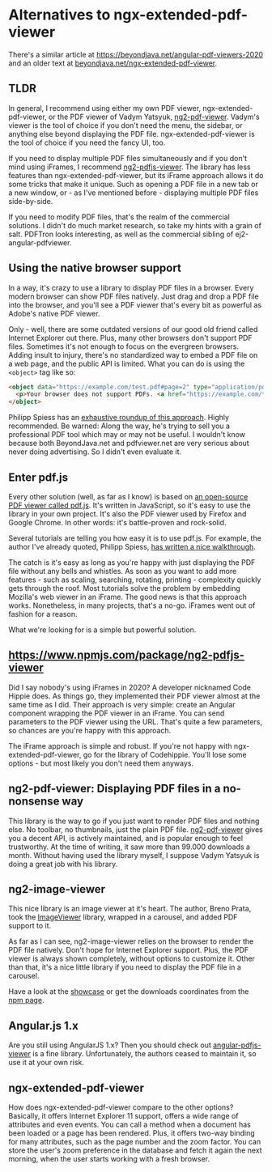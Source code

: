 # Alternatives to ngx-extended-pdf-viewer

There's a similar article at <a target="#" href="https://beyondjava.net/angular-pdf-viewers-2020">https://beyondjava.net/angular-pdf-viewers-2020</a> and an older text at <a target="#" href="https://www.beyondjava.net/ngx-extended-pdf-viewer">beyondjava.net/ngx-extended-pdf-viewer</a>.

## TLDR
In general, I recommend using either my own PDF viewer, ngx-extended-pdf-viewer, or the PDF viewer of Vadym Yatsyuk, <a href="https://www.npmjs.com/package/ng2-pdf-viewer">ng2-pdf-viewer</a>. Vadym's viewer is the tool of choice if you don't need the menu, the sidebar, or anything else beyond displaying the PDF file. ngx-extended-pdf-viewer is the tool of choice if you need the fancy UI, too.

If you need to display multiple PDF files simultaneously and if you don't mind using iFrames, I recommend <a target="#" href="https://www.npmjs.com/package/ng2-pdfjs-viewer">ng2-pdfjs-viewer</a>. The library has less features than ngx-extended-pdf-viewer, but its iFrame approach allows it do some tricks that make it unique. Such as opening a PDF file in a new tab or a new window, or - as I've mentioned before - displaying multiple PDF files side-by-side.

If you need to modify PDF files, that's the realm of the commercial solutions. I didn't do much market research, so take my hints with a grain of salt. PDFTron looks interesting, as well as the commercial sibling of ej2-angular-pdfviewer.

## Using the native browser support

In a way, it's crazy to use a library to display PDF files in a browser. Every modern browser can show PDF files natively. Just drag and drop a PDF file into the browser, and you'll see a PDF viewer that's every bit as powerful as Adobe's native PDF viewer.

Only - well, there are some outdated versions of our good old friend called Internet Explorer out there. Plus, many other browsers don't support PDF files. Sometimes it's not enough to focus on the evergreen browsers. Adding insult to injury, there's no standardized way to embed a PDF file on a web page, and the public API is limited. What you can do is using the `<object>` tag like so:

```html
<object data="https://example.com/test.pdf#page=2" type="application/pdf" width="100%" height="100%">
  <p>Your browser does not support PDFs. <a href="https://example.com/test.pdf">Download the PDF</a>.</p>
</object>
```

Philipp Spiess has an <a target="#" href="https://pspdfkit.com/blog/2018/open-pdf-in-your-web-app/">exhaustive roundup of this approach</a>. Highly recommended. Be warned: Along the way, he's trying to sell you a professional PDF tool which may or may not be useful. I wouldn't know because both BeyondJava.net and pdfviewer.net are very serious about never doing advertising. So I didn't even evaluate it.

## Enter pdf.js

Every other solution (well, as far as I know) is based on <a href="https://mozilla.github.io/pdf.js/">an open-source PDF viewer called pdf.js</a>. It's written in JavaScript, so it's easy to use the library in your own project. It's also the PDF viewer used by Firefox and Google Chrome. In other words: it's battle-proven and rock-solid.

Several tutorials are telling you how easy it is to use pdf.js. For example, the author I've already quoted, Philipp Spiess, <a href="https://pspdfkit.com/blog/2018/render-pdfs-in-the-browser-with-pdf-js/">has written a nice walkthrough</a>.

The catch is it's easy as long as you're happy with just displaying the PDF file without any bells and whistles. As soon as you want to add more features - such as scaling, searching, rotating, printing - complexity quickly gets through the roof. Most tutorials solve the problem by embedding Mozilla's web viewer in an iFrame. The good news is that this approach works. Nonetheless, in many projects, that's a no-go. iFrames went out of fashion for a reason.

What we're looking for is a simple but powerful solution.

## https://www.npmjs.com/package/ng2-pdfjs-viewer

Did I say nobody's using iFrames in 2020? A developer nicknamed Code Hippie does. As things go, they implemented their PDF viewer almost at the same time as I did. Their approach is very simple: create an Angular component wrapping the PDF viewer in an iFrame. You can send parameters to the PDF viewer using the URL. That's quite a few parameters, so chances are you're happy with this approach.

The iFrame approach is simple and robust. If you're not happy with ngx-extended-pdf-viewer, go for the library of Codehippie. You'll lose some options - but most likely you don't need them anyways.

## ng2-pdf-viewer: Displaying PDF files in a no-nonsense way

This library is the way to go if you just want to render PDF files and nothing else. No toolbar, no thumbnails, just the plain PDF file. <a href="https://www.npmjs.com/package/ng2-pdf-viewer">ng2-pdf-viewer</a> gives you a decent API, is actively maintained, and is popular enough to feel trustworthy. At the time of writing, it saw more than 99.000 downloads a month. Without having used the library myself, I suppose Vadym Yatsyuk is doing a great job with his library.

## ng2-image-viewer

This nice library is an image viewer at it's heart. The author, Breno Prata, took the <a target="#" href="http://ignitersworld.com/lab/imageViewer.html">ImageViewer</a> library, wrapped in a carousel, and added PDF support to it.

As far as I can see, ng2-image-viewer relies on the browser to render the PDF file natively. Don't hope for Internet Explorer support. Plus, the PDF viewer is always shown completely, without options to customize it. Other than that, it's a nice little library if you need to display the PDF file in a carousel.

Have a look at the <a href="https://brenoprata10.github.io/ng2-image-viewer/">showcase</a> or get the downloads coordinates from the <a href="https://www.npmjs.com/package/ng2-image-viewer" target="#">npm page</a>.

## Angular.js 1.x

Are you still using AngularJS 1.x? Then you should check out <a href="https://github.com/legalthings/angular-pdfjs-viewer">angular-pdfjs-viewer</a> is a fine library. Unfortunately, the authors ceased to maintain it, so use it at your own risk.

## ngx-extended-pdf-viewer

How does ngx-extended-pdf-viewer compare to the other options? Basically, it offers Internet Explorer 11 support, offers a wide range of attributes and even events. You can call a method when a document has been loaded or a page has been rendered. Plus, it offers two-way binding for many attributes, such as the page number and the zoom factor. You can store the user's zoom preference in the database and fetch it again the next morning, when the user starts working with a fresh browser.
